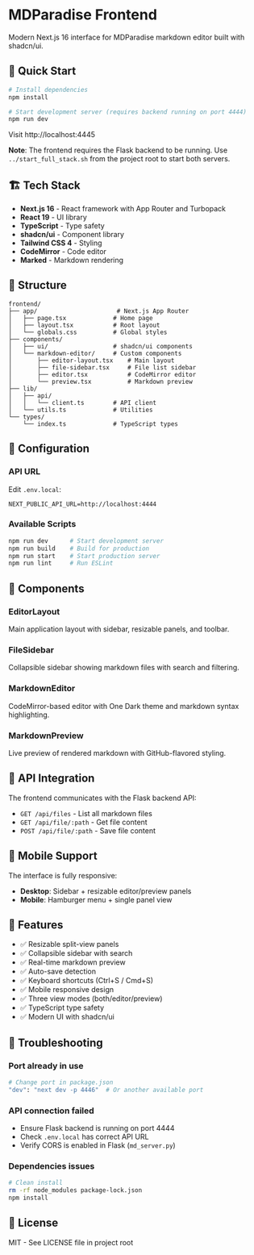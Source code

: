 # MDParadise Frontend

Modern Next.js 16 interface for MDParadise markdown editor built with shadcn/ui.

## 🚀 Quick Start

```bash
# Install dependencies
npm install

# Start development server (requires backend running on port 4444)
npm run dev
```

Visit http://localhost:4445

**Note**: The frontend requires the Flask backend to be running. Use `../start_full_stack.sh` from the project root to start both servers.

## 🏗️ Tech Stack

- **Next.js 16** - React framework with App Router and Turbopack
- **React 19** - UI library
- **TypeScript** - Type safety
- **shadcn/ui** - Component library
- **Tailwind CSS 4** - Styling
- **CodeMirror** - Code editor
- **Marked** - Markdown rendering

## 📁 Structure

```
frontend/
├── app/                      # Next.js App Router
│   ├── page.tsx             # Home page
│   ├── layout.tsx           # Root layout
│   └── globals.css          # Global styles
├── components/
│   ├── ui/                  # shadcn/ui components
│   └── markdown-editor/     # Custom components
│       ├── editor-layout.tsx    # Main layout
│       ├── file-sidebar.tsx     # File list sidebar
│       ├── editor.tsx           # CodeMirror editor
│       └── preview.tsx          # Markdown preview
├── lib/
│   ├── api/
│   │   └── client.ts        # API client
│   └── utils.ts             # Utilities
└── types/
    └── index.ts             # TypeScript types
```

## 🔧 Configuration

### API URL

Edit `.env.local`:

```env
NEXT_PUBLIC_API_URL=http://localhost:4444
```

### Available Scripts

```bash
npm run dev      # Start development server
npm run build    # Build for production
npm run start    # Start production server
npm run lint     # Run ESLint
```

## 🎨 Components

### EditorLayout
Main application layout with sidebar, resizable panels, and toolbar.

### FileSidebar
Collapsible sidebar showing markdown files with search and filtering.

### MarkdownEditor
CodeMirror-based editor with One Dark theme and markdown syntax highlighting.

### MarkdownPreview
Live preview of rendered markdown with GitHub-flavored styling.

## 🔌 API Integration

The frontend communicates with the Flask backend API:

- `GET /api/files` - List all markdown files
- `GET /api/file/:path` - Get file content
- `POST /api/file/:path` - Save file content

## 📱 Mobile Support

The interface is fully responsive:
- **Desktop**: Sidebar + resizable editor/preview panels
- **Mobile**: Hamburger menu + single panel view

## 🎯 Features

- ✅ Resizable split-view panels
- ✅ Collapsible sidebar with search
- ✅ Real-time markdown preview
- ✅ Auto-save detection
- ✅ Keyboard shortcuts (Ctrl+S / Cmd+S)
- ✅ Mobile responsive design
- ✅ Three view modes (both/editor/preview)
- ✅ TypeScript type safety
- ✅ Modern UI with shadcn/ui

## 🐛 Troubleshooting

### Port already in use
```bash
# Change port in package.json
"dev": "next dev -p 4446"  # Or another available port
```

### API connection failed
- Ensure Flask backend is running on port 4444
- Check `.env.local` has correct API URL
- Verify CORS is enabled in Flask (`md_server.py`)

### Dependencies issues
```bash
# Clean install
rm -rf node_modules package-lock.json
npm install
```

## 📝 License

MIT - See LICENSE file in project root
